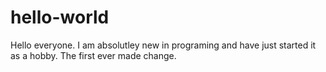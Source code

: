 # hello-world
Hello everyone. I am absolutley new in programing and have just started it as a hobby.
The first ever made change.
